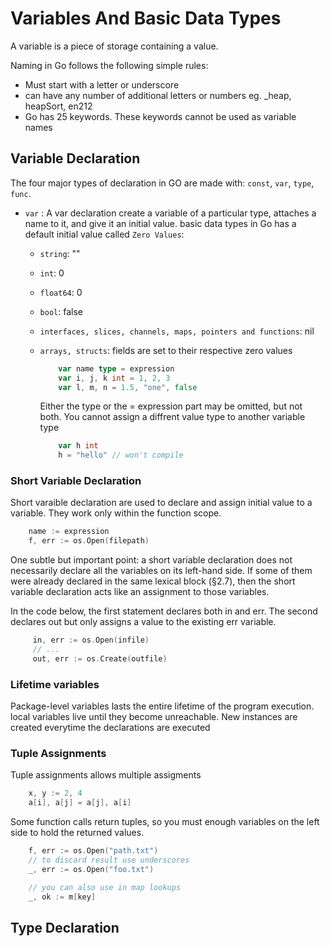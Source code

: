 # Variables And Basic Data Types

A variable is a piece of storage containing a value.

Naming in Go follows the following simple rules:

- Must start with a letter or underscore
- can have any number of additional letters or numbers eg. _heap, heapSort, en212
- Go has 25 keywords. These keywords cannot be used as variable names

## Variable Declaration

The four major types of declaration in GO are made with: `const`, `var`, `type`, `func`.

- `var` : A var declaration create a variable of a particular type, attaches a name to it, and give it an initial value.
    basic data types in Go has a default initial value called `Zero Values`:
  - `string`: ""
  - `int`: 0
  - `float64`: 0
  - `bool`: false
  - `interfaces, slices, channels, maps, pointers and functions`: nil
  - `arrays, structs`: fields are set to their respective zero values

    ```go
        var name type = expression
        var i, j, k int = 1, 2, 3
        var l, m, n = 1.5, "one", false
    ```

    Either the type or the = expression part may be omitted, but not both. You cannot assign a diffrent value type to another variable type

    ```go
        var h int
        h = "hello" // won't compile
    ```

### Short Variable Declaration

Short varaible declaration are used to declare and assign initial value to a variable. They work only within the function scope.

```go
    name := expression
    f, err := os.Open(filepath)
```

One subtle but important point: a short variable declaration does not necessarily declare all the variables on its left-hand side. If some of them were already declared in the same lexical block (§2.7), then the short variable declaration acts like an assignment to those variables.

In the code below, the first statement declares both in and err. The second declares out but only assigns a value to the existing err variable.

```go
     in, err := os.Open(infile)
     // ...
     out, err := os.Create(outfile)
```

### Lifetime variables

Package-level variables lasts the entire lifetime of the program execution. local variables live until they become unreachable. New instances are created everytime the declarations are executed

### Tuple Assignments

Tuple assignments allows multiple assigments

```go
    x, y := 2, 4
    a[i], a[j] = a[j], a[i]
```

Some function calls return tuples, so you must enough variables on the left side to hold the returned values.

```go
    f, err := os.Open("path.txt")
    // to discard result use underscores
    _, err := os.Open("foo.txt")

    // you can also use in map lookups
    _, ok := m[key]
```

## Type Declaration
